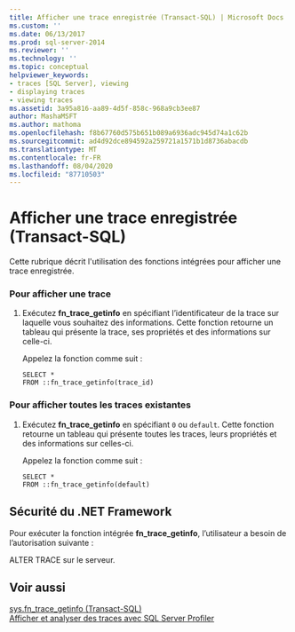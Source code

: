 ```yaml
---
title: Afficher une trace enregistrée (Transact-SQL) | Microsoft Docs
ms.custom: ''
ms.date: 06/13/2017
ms.prod: sql-server-2014
ms.reviewer: ''
ms.technology: ''
ms.topic: conceptual
helpviewer_keywords:
- traces [SQL Server], viewing
- displaying traces
- viewing traces
ms.assetid: 3a95a816-aa89-4d5f-858c-968a9cb3ee87
author: MashaMSFT
ms.author: mathoma
ms.openlocfilehash: f8b67760d575b651b089a6936adc945d74a1c62b
ms.sourcegitcommit: ad4d92dce894592a259721a1571b1d8736abacdb
ms.translationtype: MT
ms.contentlocale: fr-FR
ms.lasthandoff: 08/04/2020
ms.locfileid: "87710503"
---
```

# <a name="view-a-saved-trace-transact-sql"></a>Afficher une trace enregistrée (Transact-SQL)
  Cette rubrique décrit l'utilisation des fonctions intégrées pour afficher une trace enregistrée.  
  
### <a name="to-view-a-specific-trace"></a>Pour afficher une trace  
  
1.  Exécutez **fn_trace_getinfo** en spécifiant l’identificateur de la trace sur laquelle vous souhaitez des informations. Cette fonction retourne un tableau qui présente la trace, ses propriétés et des informations sur celle-ci.  
  
     Appelez la fonction comme suit :  
  
    ```  
    SELECT *  
    FROM ::fn_trace_getinfo(trace_id)  
    ```  
  
### <a name="to-view-all-existing-traces"></a>Pour afficher toutes les traces existantes  
  
1.  Exécutez **fn_trace_getinfo** en spécifiant `0` ou `default`. Cette fonction retourne un tableau qui présente toutes les traces, leurs propriétés et des informations sur celles-ci.  
  
     Appelez la fonction comme suit :  
  
    ```  
    SELECT *  
    FROM ::fn_trace_getinfo(default)  
    ```  
  
## <a name="net-framework-security"></a>Sécurité du .NET Framework  
 Pour exécuter la fonction intégrée **fn_trace_getinfo**, l’utilisateur a besoin de l’autorisation suivante :  
  
 ALTER TRACE sur le serveur.  
  
## <a name="see-also"></a>Voir aussi  
 [sys.fn_trace_getinfo &#40;Transact-SQL&#41;](/sql/relational-databases/system-functions/sys-fn-trace-getinfo-transact-sql)   
 [Afficher et analyser des traces avec SQL Server Profiler](../../tools/sql-server-profiler/view-and-analyze-traces-with-sql-server-profiler.md)  
  
  
